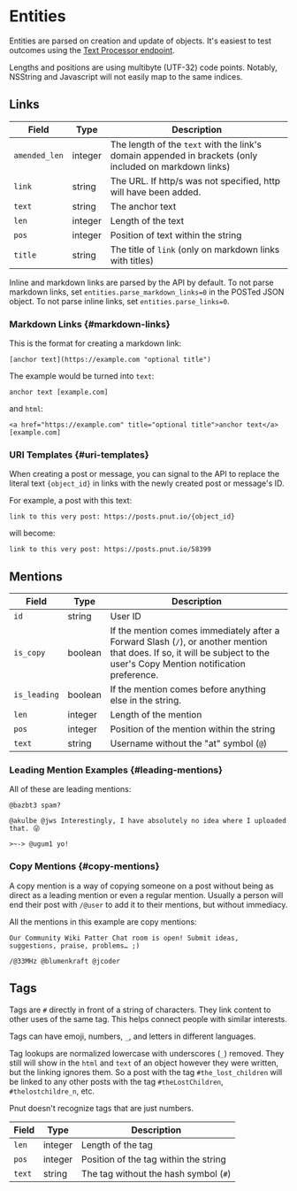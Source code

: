 # Entities

Entities are parsed on creation and update of objects. It's easiest to test outcomes using the [Text Processor endpoint](../resources/other/text-process).

Lengths and positions are using multibyte (UTF-32) code points. Notably, NSString and Javascript will not easily map to the same indices.


## Links

Field|Type|Description
-|-|-
`amended_len`|integer|The length of the `text` with the link's domain appended in brackets (only included on markdown links)
`link`|string|The URL. If http/s was not specified, http will have been added.
`text`|string|The anchor text
`len`|integer|Length of the text
`pos`|integer|Position of text within the string
`title`|string|The title of `link` (only on markdown links with titles)

Inline and markdown links are parsed by the API by default.
To not parse markdown links, set `entities.parse_markdown_links=0` in the POSTed JSON object.
To not parse inline links, set `entities.parse_links=0`.

### Markdown Links {#markdown-links}

This is the format for creating a markdown link:
```
[anchor text](https://example.com "optional title")
```
The example would be turned into `text`:
```
anchor text [example.com]
```
and `html`:
```
<a href="https://example.com" title="optional title">anchor text</a> [example.com]
```

### URI Templates {#uri-templates}

When creating a post or message, you can signal to the API to replace the literal text `{object_id}` in links with the newly created post or message's ID.

For example, a post with this text:
```
link to this very post: https://posts.pnut.io/{object_id}
```
will become:
```
link to this very post: https://posts.pnut.io/58399
```


## Mentions

Field|Type|Description
-|-|-
`id`|string|User ID
`is_copy`|boolean|If the mention comes immediately after a Forward Slash (`/`), or another mention that does. If so, it will be subject to the user's Copy Mention notification preference.
`is_leading`|boolean|If the mention comes before anything else in the string.
`len`|integer|Length of the mention
`pos`|integer|Position of the mention within the string
`text`|string|Username without the "at" symbol (`@`)

### Leading Mention Examples {#leading-mentions}

All of these are leading mentions:
```
@bazbt3 spam?
```
```
@akulbe @jws Interestingly, I have absolutely no idea where I uploaded that. 😜
```
```
>~-> @ugum1 yo!
```

### Copy Mentions {#copy-mentions}

A copy mention is a way of copying someone on a post without being as direct as a leading mention or even a regular mention. Usually a person will end their post with `/@user` to add it to their mentions, but without immediacy.

All the mentions in this example are copy mentions:
```
Our Community Wiki Patter Chat room is open! Submit ideas, suggestions, praise, problems… ;)

/@33MHz @blumenkraft @jcoder 
```


## Tags

Tags are `#` directly in front of a string of characters. They link content to other uses of the same tag. This helps connect people with similar interests.

Tags can have emoji, numbers, `_`, and letters in different languages.

Tag lookups are normalized lowercase with underscores (`_`) removed. They still will show in the `html` and `text` of an object however they were written, but the linking ignores them. So a post with the tag `#the_lost_children` will be linked to any other posts with the tag `#theLostChildren`, `#thelostchildre_n`, etc.

Pnut doesn't recognize tags that are just numbers. 

Field|Type|Description
-|-|-
`len`|integer|Length of the tag
`pos`|integer|Position of the tag within the string
`text`|string|The tag without the hash symbol (`#`)